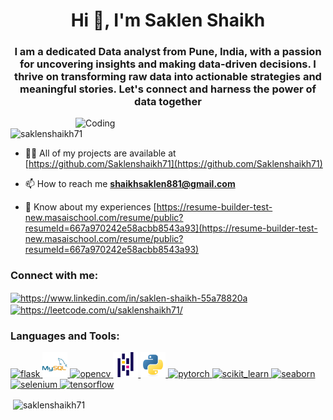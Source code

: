 <h1 align="center">Hi 👋, I'm Saklen Shaikh</h1>
<h3 align="center">I am a dedicated Data analyst from Pune, India, with a passion for uncovering insights and making data-driven decisions. I thrive on transforming raw data into actionable strategies and meaningful stories. Let's connect and harness the power of data together</h3>
<img align="right" alt="Coding" width="400" src="https://cdn.dribbble.com/users/1162077/screenshots/3848914/programmer.gif">

<p align="left"> <img src="https://komarev.com/ghpvc/?username=saklenshaikh71&label=Profile%20views&color=0e75b6&style=flat" alt="saklenshaikh71" /> </p>

- 👨‍💻 All of my projects are available at [https://github.com/Saklenshaikh71](https://github.com/Saklenshaikh71)

- 📫 How to reach me **shaikhsaklen881@gmail.com**

- 📄 Know about my experiences [https://resume-builder-test-new.masaischool.com/resume/public?resumeId=667a970242e58acbb8543a93](https://resume-builder-test-new.masaischool.com/resume/public?resumeId=667a970242e58acbb8543a93)

<h3 align="left">Connect with me:</h3>
<p align="left">
<a href="https://linkedin.com/in/https://www.linkedin.com/in/saklen-shaikh-55a78820a" target="blank"><img align="center" src="https://raw.githubusercontent.com/rahuldkjain/github-profile-readme-generator/master/src/images/icons/Social/linked-in-alt.svg" alt="https://www.linkedin.com/in/saklen-shaikh-55a78820a" height="30" width="40" /></a>
<a href="https://www.leetcode.com/https://leetcode.com/u/saklenshaikh71/" target="blank"><img align="center" src="https://raw.githubusercontent.com/rahuldkjain/github-profile-readme-generator/master/src/images/icons/Social/leet-code.svg" alt="https://leetcode.com/u/saklenshaikh71/" height="30" width="40" /></a>
</p>

<h3 align="left">Languages and Tools:</h3>
<p align="left"> <a href="https://flask.palletsprojects.com/" target="_blank" rel="noreferrer"> <img src="https://www.vectorlogo.zone/logos/pocoo_flask/pocoo_flask-icon.svg" alt="flask" width="40" height="40"/> </a> <a href="https://www.mysql.com/" target="_blank" rel="noreferrer"> <img src="https://raw.githubusercontent.com/devicons/devicon/master/icons/mysql/mysql-original-wordmark.svg" alt="mysql" width="40" height="40"/> </a> <a href="https://opencv.org/" target="_blank" rel="noreferrer"> <img src="https://www.vectorlogo.zone/logos/opencv/opencv-icon.svg" alt="opencv" width="40" height="40"/> </a> <a href="https://pandas.pydata.org/" target="_blank" rel="noreferrer"> <img src="https://raw.githubusercontent.com/devicons/devicon/2ae2a900d2f041da66e950e4d48052658d850630/icons/pandas/pandas-original.svg" alt="pandas" width="40" height="40"/> </a> <a href="https://www.python.org" target="_blank" rel="noreferrer"> <img src="https://raw.githubusercontent.com/devicons/devicon/master/icons/python/python-original.svg" alt="python" width="40" height="40"/> </a> <a href="https://pytorch.org/" target="_blank" rel="noreferrer"> <img src="https://www.vectorlogo.zone/logos/pytorch/pytorch-icon.svg" alt="pytorch" width="40" height="40"/> </a> <a href="https://scikit-learn.org/" target="_blank" rel="noreferrer"> <img src="https://upload.wikimedia.org/wikipedia/commons/0/05/Scikit_learn_logo_small.svg" alt="scikit_learn" width="40" height="40"/> </a> <a href="https://seaborn.pydata.org/" target="_blank" rel="noreferrer"> <img src="https://seaborn.pydata.org/_images/logo-mark-lightbg.svg" alt="seaborn" width="40" height="40"/> </a> <a href="https://www.selenium.dev" target="_blank" rel="noreferrer"> <img src="https://raw.githubusercontent.com/detain/svg-logos/780f25886640cef088af994181646db2f6b1a3f8/svg/selenium-logo.svg" alt="selenium" width="40" height="40"/> </a> <a href="https://www.tensorflow.org" target="_blank" rel="noreferrer"> <img src="https://www.vectorlogo.zone/logos/tensorflow/tensorflow-icon.svg" alt="tensorflow" width="40" height="40"/> </a> </p>

<p>&nbsp;<img align="center" src="https://github-readme-stats.vercel.app/api?username=saklenshaikh71&show_icons=true&locale=en" alt="saklenshaikh71" /></p>
